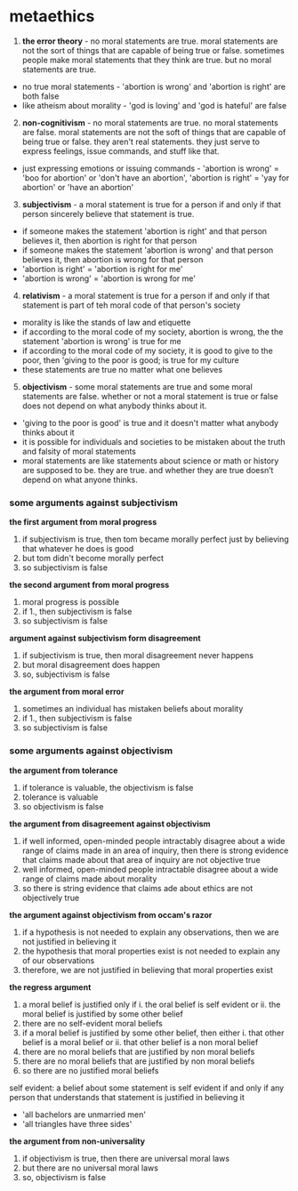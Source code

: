 #  metaethics

1.  **the error theory** - no moral statements are true.  moral statements are not the sort of things that are capable of being true or false.  sometimes people make moral statements that they think are true.  but no moral statements are true.

-  no true moral statements - 'abortion is wrong' and 'abortion is right' are both false
-  like atheism about morality - 'god is loving' and 'god is hateful' are false

2.  **non-cognitivism** -  no moral statements are true.  no moral statements are false.  moral statements are not the soft of things that are capable of being true or false.  they aren't real statements.  they just serve to express feelings, issue commands, and stuff like that.

-  just expressing emotions or issuing commands - 'abortion is wrong' = 'boo for abortion' or 'don't have an abortion', 'abortion is right' = 'yay for abortion' or 'have an abortion'
  
3.  **subjectivism** -  a moral statement is true for a person if and only if that person sincerely believe that statement is true.

-  if someone makes the statement 'abortion is right' and that person believes it, then abortion is right for that person
-  if someone makes the statement 'abortion is wrong' and that person believes it, then abortion is wrong for that person
-  'abortion is right' = 'abortion is right for me'
-  'abortion is wrong' = 'abortion is wrong for me'

4.  **relativism** -  a moral statement is true for a person if and only if that statement is part of teh moral code of that person's society

-  morality is like the stands of law and etiquette
-  if according to the moral code of my society, abortion is wrong, the the statement 'abortion is wrong' is true for me
-  if according to the moral code of my society, it is good to give to the poor, then 'giving to the poor is good; is true for my culture
-  these statements are true no matter what one believes

5.  **objectivism** -  some moral statements are true and some moral statements are false.  whether or not a moral statement is true or false does not depend on what anybody thinks about it.

-  'giving to the poor is good' is true and it doesn't matter what anybody thinks about it
-  it is possible for individuals and societies to be mistaken about the truth and falsity of
moral statements
-  moral statements are like statements about science or math or history are supposed to be. they are true. and whether they are true doesn’t depend on what anyone thinks.

###  some arguments against subjectivism

**the first argument from moral progress**

1.  if subjectivism is true, then tom became morally perfect just by believing that whatever he does is good
2.  but tom didn't become morally perfect
3.  so subjectivism is false

**the second argument from moral progress**

1.  moral progress is possible
2.  if 1., then subjectivism is false
3.  so subjectivism is false

**argument against subjectivism form disagreement**

1.  if subjectivism is true, then moral disagreement never happens
2.  but moral disagreement does happen
3.  so, subjectivism is false

**the argument from moral error**

1.  sometimes an individual has mistaken beliefs about morality
2.  if 1., then subjectivism is false
3.  so subjectivism is false


###  some arguments against objectivism

**the argument from tolerance**

1.  if tolerance is valuable, the objectivism is false
2.  tolerance is valuable
3.  so objectivism is false

**the argument from disagreement against objectivism**

1.  if well informed, open-minded people intractably disagree about a wide range of claims made in an area of inquiry, then there is strong evidence that claims made about that area of inquiry are not objective true
2.  well informed, open-minded people intractable disagree about a wide range of claims made about morality
3.  so there is string evidence that claims ade about ethics are not objectively true

**the argument against objectivism from occam's razor**

1.  if a hypothesis is not needed to explain any observations, then we are not justified in believing it
2.  the hypothesis that moral properties exist is not needed to explain any of our observations
3.  therefore, we are not justified in believing that moral properties exist

**the regress argument**

1.  a moral belief is justified only if
    i.  the oral belief is self evident or 
    ii.  the moral belief is justified by some other belief
2.  there are no self-evident moral beliefs
3.  if a moral belief is justified by some other belief, then either
    i.  that other belief is a moral belief or
    ii.  that other belief is a non moral belief
4.  there are no moral beliefs that are justified by non moral beliefs
5.  there are no moral beliefs that are justified by non moral beliefs
6.  so there are no justified moral beliefs

self evident:  a belief about some statement is self evident if and only if any person that understands that statement is justified in believing it
-  'all bachelors are unmarried men'
-  'all triangles have three sides'
  

**the argument from non-universality**

1.  if objectivism is true, then there are universal moral laws
2.  but there are no universal moral laws
3.  so, objectivism is false